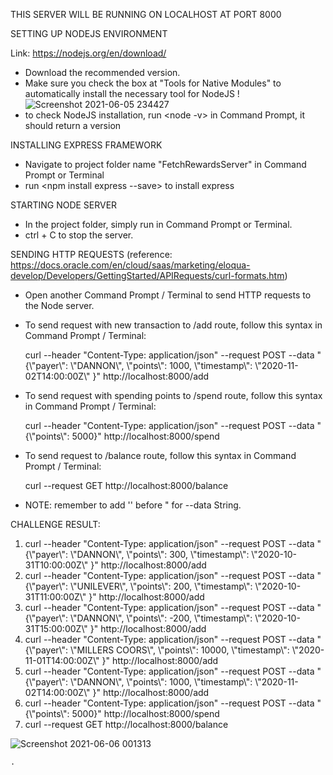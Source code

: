 THIS SERVER WILL BE RUNNING ON LOCALHOST AT PORT 8000

SETTING UP NODEJS ENVIRONMENT

Link: https://nodejs.org/en/download/ 

  - Download the recommended version.
  - Make sure you check the box at "Tools for Native Modules" to automatically install the necessary tool for NodeJS !
  ![Screenshot 2021-06-05 234427](https://user-images.githubusercontent.com/48262597/120916141-ab68e000-c65c-11eb-851c-8d3a5b8d75ad.png)
  - to check NodeJS installation, run <node -v> in Command Prompt, it should return a version


INSTALLING EXPRESS FRAMEWORK

  - Navigate to project folder name "FetchRewardsServer" in Command Prompt or Terminal
  - run <npm install express --save> to install express
  
 
STARTING NODE SERVER
  - In the project folder, simply run <node Server.js> in Command Prompt or Terminal.
  - ctrl + C to stop the server.
 
SENDING HTTP REQUESTS (reference: https://docs.oracle.com/en/cloud/saas/marketing/eloqua-develop/Developers/GettingStarted/APIRequests/curl-formats.htm)
  - Open another Command Prompt / Terminal to send HTTP requests to the Node server.
  
  - To send request with new transaction to /add route, follow this syntax in Command Prompt / Terminal:
  
    curl --header "Content-Type: application/json" --request POST --data "{\\"payer\\": \\"DANNON\\", \\"points\\": 1000, \\"timestamp\\": \\"2020-11-02T14:00:00Z\\" }" http://localhost:8000/add
  
  - To send request with spending points to /spend route, follow this syntax in Command Prompt / Terminal:
  
    curl --header "Content-Type: application/json" --request POST --data "{\\"points\\": 5000}" http://localhost:8000/spend
  
  - To send request to /balance route, follow this syntax in Command Prompt / Terminal:
  
    curl --request GET http://localhost:8000/balance
  
  - NOTE: remember to add '\' before " for --data String.
          
  
CHALLENGE RESULT:
  1. curl --header "Content-Type: application/json" --request POST --data "{\\"payer\\": \\"DANNON\\", \\"points\\": 300, \\"timestamp\\": \\"2020-10-31T10:00:00Z\\" }" http://localhost:8000/add
  2. curl --header "Content-Type: application/json" --request POST --data "{\\"payer\\": \\"UNILEVER\\", \\"points\\": 200, \\"timestamp\\": \\"2020-10-31T11:00:00Z\\" }" http://localhost:8000/add
  3. curl --header "Content-Type: application/json" --request POST --data "{\\"payer\\": \\"DANNON\\", \\"points\\": -200, \\"timestamp\\": \\"2020-10-31T15:00:00Z\\" }" http://localhost:8000/add
  4. curl --header "Content-Type: application/json" --request POST --data "{\\"payer\\": \\"MILLERS COORS\\", \\"points\\": 10000, \\"timestamp\\": \\"2020-11-01T14:00:00Z\\" }" http://localhost:8000/add
  5. curl --header "Content-Type: application/json" --request POST --data "{\\"payer\\": \\"DANNON\\", \\"points\\": 1000, \\"timestamp\\": \\"2020-11-02T14:00:00Z\\" }" http://localhost:8000/add
  6. curl --header "Content-Type: application/json" --request POST --data "{\\"points\\": 5000}" http://localhost:8000/spend
  7. curl --request GET http://localhost:8000/balance
  
  ![Screenshot 2021-06-06 001313](https://user-images.githubusercontent.com/48262597/120916128-99873d00-c65c-11eb-8363-ebc3fb228bcf.png)

    .

